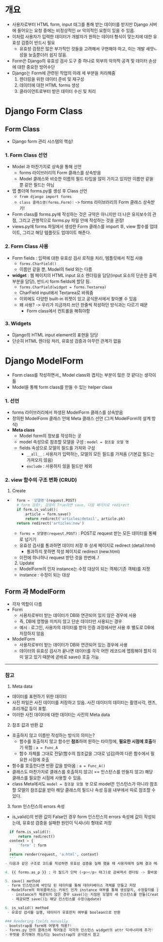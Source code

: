# 개요
- 사용자로부터 HTML form, input 태그를 통해 받는 데이터를 받지만 Django 서버에 들어오는 요청 중에는 비정상적인 or 악의적인 요청이 있을 수 있음.
- 이처럼 사용자가 입력한 데이터가 개발자가 원하는 데이터 형식이 맞는지에 대한 유효성 검증이 반드시 필요
  - 유효성 검정은 많은 부가적인 것들을 고려해서 구현해야 하고, 이는 개발 새앗ㄴ성을 늦출뿐더러 쉽지 않음.
- Form은 Django의 유효성 검사 도구 중 하나로 외부의 악의적 공격 및 데이터 손상에 대한 중요한 방어수단
- Django는 Form에 관련된 작업의 아래 세 부분을 처리해줌
    1. 렌더링을 위한 데이터 준비 및 재구성
    2. 데이터에 대한 HTML forms 생성
    3. 클라이언트로부터 받은 데이터 수신 및 처리

# Django Form Class
## Form Class
- Django form 관리 시스템의 핵심!

### 1. Form Class 선언
- Model 과 마찬가지로 상속을 통해 선언
  - forms 라이브러리의 Form 클래스를 상속받음
  - Model 클래스와 비슷한 이름의 필드 타입을 많이 가지고 있지만 이름만 같을 뿐 같은 필드는 아님
- 앱 폴더에 forms.py를 생성 후 Class 선언
  - `from django import forms`
  - `class 클래스명(forms.Form):` -> forms 라이브러리의 Form 클래스 상속받기!
- Form class를 forms.py에 작성하는 것은 규약은 아니지만 더 나은 유지보수의 관점, 그리고 관행적으로 forms.py 파일 안에 작성하는 것을 권장!
- views.py에 forms 파일에서 생성한 Form 클래스를 import 후, view 함수를 업데이트, 그리고 해당 템플릿도 업데이트 해준다.

### 2. Form Class 사용
- Form fields : 입력에 대한 유효성 검사 로직을 처리, 템플릿에서 직접 사용
  - `forms.CharField()`
  - 이름만 같을 뿐, Model의 field 와는 다름
- **widget** : 웹 페이지의 HTML input 요소 렌더링을 담당(input 요소의 단순한 출력 부분을 담당), 반드시 form fields에 할당 됨.
  - `forms.CharField(widget = forms.Textarea)`
  - CharField input에서 Textarea로 바꿔줌
  - 이외에도 다양한 built-in 위젯이 있고 공식문서에서 찾아볼 수 있음
  - 왜 사용? -> 우리가 지금까지 쓰던 한줄씩 작성하던 방식과는 다르기 때문
    - Form class에서 컨트롤을 해줘야함

### 3. Widgets
- Django의 HTML input element의 표현을 담당
- 단순히 HTML 렌더링 처리, 유효성 검증과 아무런 관계가 없음

# Django ModelForm
- Form class를 작성하면서,, Model class와 겹치는 부분이 많은 것 같다는 생각이 듦
- Model을 통해 form class를 만들 수 있는 helper class
### 1. 선언
  - forms 라이브러리에서 파생된 ModelForm 클래스를 상속받음
  - 정의한 ModelForm 클래스 안에 Meta 클래스 선언 (그저 ModelForm의 설계 방식)  
  - **Meta class**
    - Model form의 정보를 작성하는 곳
    - model 속성으로 참조할 모델을 구성 : `model = 참조할 모델 명`
    - fields 속성으로 모델의 필드를 가져와 구성
      - `__all__` : 사용자가 입력하는, 모델의 모든 필드를 가져옴 (기본값 필드는 가져오지 않음)
      - `exclude` : 사용하지 않을 필드만 제외

### 2. view 함수의 구조 변화 (CRUD)
  1. Create
- ```python
    form = '모델명'(request.POST)
    # form 검증!, 검증이 True라면 save, 다음 페이지로 redirect
    if form.is_valid():
        article = form.save()
        return redirect('articles:detail', article.pk)
    return redirect('articles:new')
    ```
    - `forms = 모델명(request.POST)` : POST로 request 받는 모든 데이터를 통째로 넘기기
    - 유효성 검사를 통과하면 데이터 저장 후 상세 페이지로 redirect (detail.html)
      - 통과하지 못하면 작성 페이지로 redirect (new.html)
    - 이전에 하나하나 request 받던 것을 한번에..!

  2. Update
    - ModelForm의 인자 instance는 수정 대상이 되는 객체(기존 객체)를 지정
    - instance : 수정이 되는 대상

## Form 과 ModelForm
- 각자 역할이 다름
- Form
  - 사용자로부터 받는 데이터가 DB와 연관되어 있지 않은 경우에 사용
  - 즉, DB에 영향을 미치지 않고 단순 데이터만 사용되는 경우
  - 예시 : 로그인, 사용자의 데이터를 받아 인증 과정에서만 사용 후 별도로 DB에 저장하지 않음
- ModelForm
  - 사용자로부터 받는 데이터가 DB와 연관되어 있는 경우에 사용
  - 데이터의 유효성 검사가 끝나면 데이터를 각각 어떤 레코드에 맵핑해야 할지 이미 알고 있기 때문에 곧바로 save() 호출 가능

---
### 참고
1. Meta data
  - 데이터를 표현하기 위한 데이터
  - 사진 파일은 사진 데이터를 저장하고 있음. 사진 데이터의 데이터는 촬영시각, 렌즈, 조리개값 등이 포함. 
  - 이러한 사진 데이터에 대한 데이터는 사진의 Meta data


2. 참조 값과 반환 값
  - 호출하지 않고 이름만 작성하는 방식의 의미는?
    - 함수를 호출하지 않고 함수만 **참조**하여 원하는 타이밍에, **필요한 시점에 호출**하기 위함 : `a = Func_A`
    - 함수 자체를 그대로 전달(함수의 참조값을 그대로 넘김)하여 다른 함수에서 필요한 시점에 호출
  - 함수를 호출한다면 반환 값을 받아옴 : `a = Func_A()`
  - 클래스도 마찬가지로 클래스를 호출하지 않고( == 인스턴스를 만들지 않고) 해당 클래스를 필요한 시점에 사용할 수 있음.
  - class Meta에서도 `model = 참조할 모델 명` 으로 model은 인스턴스가 아니라 참조할 모델의 참조값을 받아 해당 클래스의 필드나 속성 등을 내부에서 따로 참조할 수 있다.

3. form 인스턴스의 errors 속성
  - is_valid()의 반환 값이 False인 경우 form 인스턴스의 errors 속성에 값이 작성되는데, 유효성 검증을 실패한 원인이 딕셔너리 형태로 저장
  ```python
    if form.is_valid():
        return redirect()
    context = {
        'form' : form
    }
    return render(request, 'a.html', context)
    ```
  - 다음과 같은 구조로 코드를 작성하면 유효성 검증을 실패 했을 때 사용자에게 실패 결과 메시지 출력 가능

4. {{ forms.as_p }} : 각 필드가 단락 (<p></p> 태그)로 감싸져서 렌더링 -> 줄바꿈

5. save() method
   - form 인스턴스에 바인딩 된 데이터를 통해 데이터베이스 객체를 만들고 저장
   - ModelForm의 하위클래스는 키워드 인자 instance 여부를 통해 생성할지, 수정할지를 결정
     - instance가 제공되지 않은 경우 save()는 지정된 모델의 새 인스턴스를 만듦(Create)
     - 제공되면 save()는 해당 인스턴스를 수정(Update)

6. is_valid() method
   - 유효성 검사를 실행, 데이터가 유효한지 여부를 boolean으로 반환

### Rendering fields manually
- bootstrap을 form에 어떻게 적용?!
  - forms.py 안의 클래스에 적어놓은 각각의 인스턴스 widget의 attr 딕셔너리에 추가!
  - 무엇을 추가해야 하는지는 bootstrap의 공식문서 참고